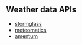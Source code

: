 ## Weather data APIs
- [stormglass](https://docs.stormglass.io/#/weather?id=point-request)
- [meteomatics](https://meteomatics.com)
- [amentum](https://www.amentum.io/ocean_docs)

